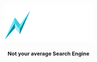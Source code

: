 
<p align="center">
  <picture>
    <source media="(prefers-color-scheme: dark)" srcset="https://github.com/N1RM4L13/XLR8/blob/54aa79d9f52eb7c79e62f8f0e3298ca116b5c578/docs/assets/logos/XLR8.png">
    <img alt="XLR8" src="https://github.com/N1RM4L13/XLR8/blob/54aa79d9f52eb7c79e62f8f0e3298ca116b5c578/docs/assets/logos/XLR8.png" width=55%>
  </picture>
</p>

<h3 align="center">
  Not your average Search Engine 
</h3>

